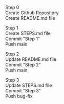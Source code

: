 Step 0<br>
Create Github Repository<br>
Create README.md file<br>

Step 1<br>
Create STEPS.md file<br>
Commit "Step 1"<br>
Push main<br>

Step 2<br>
Update README.md file<br>
Commit "Step 2"<br>
Push main<br>

Step 3<br>
Update STEPS.md file<br>
Commit "Step 3"<br>
Push bug-fix<br>
